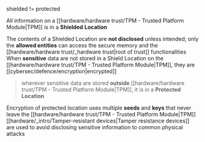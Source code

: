 
shielded != protected

All information on a [[hardware/hardware trust/TPM - Trusted Platform Module|TPM]] is in a **Shielded** **Location**

The contents of a Shielded Location are **not disclosed** unless intended; only the **allowed entities** can access the secure memory and the [[hardware/hardware trust/_hardware trust|root of trust]] functionalities
When **sensitive** data are not stored in a Shield Location on the [[hardware/hardware trust/TPM - Trusted Platform Module|TPM]], they are [[cybersec/defence/encryption|encrypted]]

> wherever sensitive data are stored **outside** [[hardware/hardware trust/TPM - Trusted Platform Module|TPM]], it is in a **Protected Location**

Encryption of protected location uses multiple **seeds** and **keys** that never leave the [[hardware/hardware trust/TPM - Trusted Platform Module|TPM]]
[[hardware/_intro/Tamper-resistant devices|Tamper resistance devices]] are used to avoid disclosing sensitive information to common physical attacks
